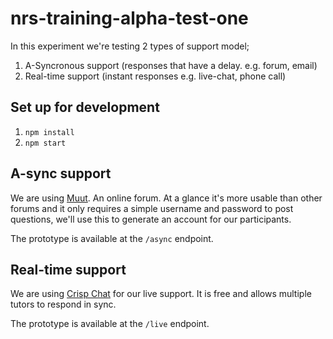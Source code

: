 # nrs-training-alpha-test-one

In this experiment we're testing 2 types of support model;

1. A-Syncronous support (responses that have a delay. e.g. forum, email)
2. Real-time support (instant responses e.g. live-chat, phone call)


## Set up for development
1. `npm install`
2. `npm start`


## A-sync support
We are using [Muut](https://muut.com/learning-fractions/#!/general). An online forum. At a glance it's more usable than other forums and it only requires a simple username and password to post questions, we'll use this to generate an account for our participants.

The prototype is available at the `/async` endpoint.

## Real-time support
We are using [Crisp Chat](https://crisp.chat) for our live support. It is free and allows multiple tutors to respond in sync.

The prototype is available at the `/live` endpoint.
